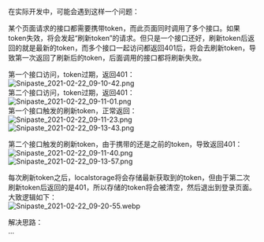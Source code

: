 在实际开发中，可能会遇到这样一个问题：

某个页面请求的接口都需要携带token，而此页面同时调用了多个接口。如果token失效，将会发起“刷新token”的请求。但只是一个接口还好，刷新token后返回的就是最新的token，而多个接口一起访问都返回401后，将会去刷新token，导致第一次返回了刷新后的token，后面调用的接口都将刷新失败。

第一个接口访问，token过期，返回401：<br />![Snipaste_2021-02-22_09-10-42.png](https://cdn.nlark.com/yuque/0/2021/png/2213540/1613956339202-6d792fc5-b57c-45fb-a2ed-2e461050b72c.png#align=left&display=inline&height=241&originHeight=241&originWidth=809&size=7665&status=done&style=none&width=809)<br />第二个接口访问，token过期，返回401：![Snipaste_2021-02-22_09-11-01.png](https://cdn.nlark.com/yuque/0/2021/png/2213540/1613956339888-06481725-10da-4ecd-9d94-d812af0029a0.png#align=left&display=inline&height=248&originHeight=248&originWidth=824&size=7821&status=done&style=none&width=824)<br />第一个接口触发的刷新token，正常返回：<br />![Snipaste_2021-02-22_09-11-23.png](https://cdn.nlark.com/yuque/0/2021/png/2213540/1613956340567-41100603-277f-47bd-ae8b-233acc776e6d.png#align=left&display=inline&height=353&originHeight=353&originWidth=1168&size=16583&status=done&style=none&width=1168)<br />![Snipaste_2021-02-22_09-13-43.png](https://cdn.nlark.com/yuque/0/2021/png/2213540/1613956461113-5ab893da-13f9-47ff-a053-2ac38288bc7c.png#align=left&display=inline&height=255&originHeight=255&originWidth=1127&size=11478&status=done&style=none&width=1127)

第二个接口触发的刷新token，由于携带的还是之前的token，导致返回401：<br />![Snipaste_2021-02-22_09-11-40.png](https://cdn.nlark.com/yuque/0/2021/png/2213540/1613956341632-02ec9e34-ee5a-4523-a240-c4bd8bac5f1f.png#align=left&display=inline&height=367&originHeight=367&originWidth=1192&size=14948&status=done&style=none&width=1192)<br />![Snipaste_2021-02-22_09-13-57.png](https://cdn.nlark.com/yuque/0/2021/png/2213540/1613956465905-13e1ce56-ff35-4ff7-af61-c6d08e035e0d.png#align=left&display=inline&height=223&originHeight=223&originWidth=829&size=6013&status=done&style=none&width=829)

每次刷新token之后，localstorage将会存储最新获取到的token，但由于第二次刷新token后返回的是401，所以存储的token将会被清空，然后退出到登录页面。大致逻辑如下：<br />![Snipaste_2021-02-22_09-20-55.webp](https://cdn.nlark.com/yuque/0/2021/webp/2213540/1613956869852-ffc63ac0-d57d-4c2f-b410-d54bcf06a829.webp#align=left&display=inline&height=244&originHeight=244&originWidth=599&size=18492&status=done&style=none&width=599)

解决思路：<br />...

